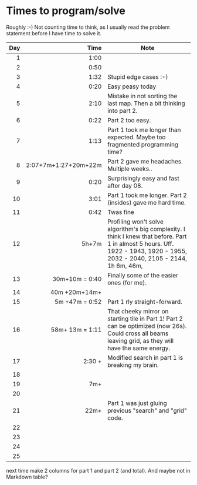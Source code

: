 # Times to program/solve

Roughly :-) Not counting time to think, as I usually read the problem statement before I have time to solve it.

| Day  	 |                     Time  	 | Note 	                                                                                                                                                                        |
|-------:|----------------------------:|-------------------------------------------------------------------------------------------------------------------------------------------------------------------------------|
|   1  	 |                     1:00  	 | 	                                                                                                                                                                             |
|   2  	 |                     0:50  	 | 	                                                                                                                                                                             |
|   3  	 |                     1:32  	 | Stupid edge cases :-)                                                                                                                                                         |
|   4  	 |                     0:20  	 | Easy peasy today	                                                                                                                                                             |
|   5  	 |                     2:10  	 | Mistake in not sorting the last map. Then a bit thinking into part 2.                                                                                                         |
|   6  	 |                     0:22  	 | Part 2 too easy.                                                                                                                                                              |
|   7  	 |                     1:13  	 | Part 1 took me longer than expected. Maybe too fragmented programming time?                                                                                                   |
|   8  	 | 2:07+7m+1:27+20m+22m      	 | Part 2 gave me headaches. Multiple weeks..                                                                                                                                    |
|   9  	 |                     0:20  	 | Surprisingly easy and fast after day 08.                                                                                                                                      |
|  10  	 |                     3:01  	 | Part 1 took me longer. Part 2 (insides) gave me hard time.                                                                                                                    |
|  11  	 |                     0:42  	 | Twas fine                                                                                                                                                                     |
|  12  	 |                    5h+7m  	 | Profiling won't solve algorithm's big complexity. I think I knew that before. Part 1 in almost 5 hours. Uff. 1922 - 1943, 1920 - 1955, 2032 - 2040, 2105 - 2144, 1h 6m, 46m,  |
|  13  	 |           30m+10m = 0:40  	 | Finally some of the easier ones (for me).                                                                                                                                     |
|  14  	 |           40m  +20m+14m+  	 |                                                                                                                                                                               |
|  15  	 |           5m +47m = 0:52  	 | Part 1 rly straight-forward.                                                                                                                                                  |
|  16  	 |          58m+ 13m = 1:11  	 | That cheeky mirror on starting tile in Part 1! Part 2 can be optimized (now 26s). Could cross all beams leaving grid, as they will have the same energy.                      |
|  17  	 |            2:30 +         	 | Modified search in part 1 is breaking my brain.                                                                                                                               |
|  18  	 |                           	 |                                                                                                                                                                               |
|  19  	 |            7m+            	 |                                                                                                                                                                               |
|  20  	 |                           	 |                                                                                                                                                                               |
|  21  	 |                   22m+    	 | Part 1 was just gluing previous "search" and "grid" code.                                                                                                                     |
|  22  	 |                           	 |                                                                                                                                                                               |
|  23  	 |                           	 |                                                                                                                                                                               |
|  24  	 |                           	 |                                                                                                                                                                               |
|  25  	 |                           	 |                                                                                                                                                                               |



next time make 2 columns for part 1 and part 2 (and total). And maybe not in Markdown table?
